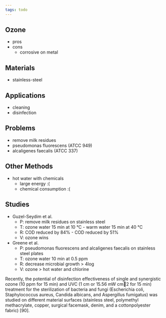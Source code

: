 ```yaml
---
tags: todo
---
```




## Ozone
- pros
- cons
	- corrosive on metal

## Materials
- stainless-steel

## Applications
- cleaning
- disinfection

## Problems
- remove milk residues
- pseudomonas fluorescens (ATCC 949)
- alcaligenes faecalis (ATCC 337)

## Other Methods
- hot water with chemicals
	-  large energy :(
	-  chemical consumption :(

## Studies
- Guzel-Seydim et al.
	- P: remove milk residues on stainless steel
	- T: ozone water 15 min at 10 °C - warm water 15 min at 40 °C
	- R: COD reduced by 84% - COD reduced by 51%
	- V: ozone wins
- Greene et al. 
	- P: pseudomonas fluorescens and alcaligenes faecalis on stainless steel plates
	- T: ozone water 10 min at 0.5 ppm
	- R: decrease microbial growth > 4log
	- V: ozone > hot water and chlorine

Recently, the potential of disinfection effectiveness of single
and synergistic ozone (10 ppm for 15 min) and UVC (1 cm or 15.56 mW cm􀀀2 for 15 min)
treatment for the sterilization of bacteria and fungi (Escherichia coli, Staphylococcus aureus,
Candida albicans, and Aspergillus fumigatus) was studied on different material surfaces
(stainless steel, polymethyl methacrylate, copper, surgical facemask, denim, and a cottonpolyester
fabric) [90].